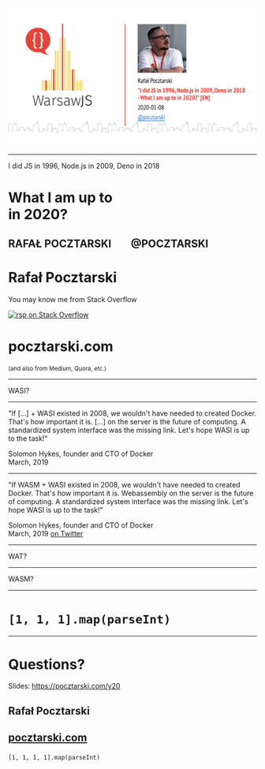 ![I did JS in 1996, Node.js in 2009, Deno in 2018 - What I am up to in 2020?](title.png)

---

I did JS in 1996, Node.js in 2009, Deno in 2018

# What I am up to<br>in 2020?

RAFAŁ POCZTARSKI &nbsp;&nbsp;&nbsp;&nbsp;&nbsp;&nbsp; @POCZTARSKI
---

# Rafał Pocztarski

You may know me from Stack Overflow

[<img alt="rsp on Stack Overflow" src="https://stackexchange.com/users/flair/303952.png" height="116">](https://stackoverflow.com/users/613198/rsp)

# pocztarski.com

<small>(and also from Medium, Quora, etc.)</small>

---

WASI?

---

"If [...] + WASI existed in 2008, we wouldn't have needed to created Docker. That's how important it is. [...] on the server is the future of computing. A standardized system interface was the missing link. Let's hope WASI is up to the task!"

Solomon Hykes, founder and CTO of Docker<br>March, 2019

---

"If WASM + WASI existed in 2008, we wouldn't have needed to created Docker. That's how important it is. Webassembly on the server is the future of computing. A standardized system interface was the missing link. Let's hope WASI is up to the task!"

Solomon Hykes, founder and CTO of Docker<br>March, 2019 [on Twitter](https://twitter.com/solomonstre/status/1111004913222324225)



---

WAT?

---

WASM?

---

# `[1, 1, 1].map(parseInt)`

---

# Questions?

Slides: https://pocztarski.com/y20

## Rafał Pocztarski

## [pocztarski.com](https://pocztarski.com)

`[1, 1, 1, 1].map(parseInt)`
